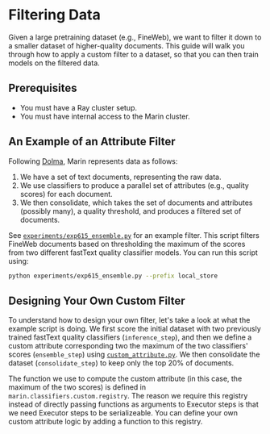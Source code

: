 # Filtering Data

Given a large pretraining dataset (e.g., FineWeb), we want to filter it down to a smaller dataset of higher-quality documents.
This guide will walk you through how to apply a custom filter to a dataset, so that you can then
train models on the filtered data.

## Prerequisites

- You must have a Ray cluster setup.
- You must have internal access to the Marin cluster.

## An Example of an Attribute Filter

Following [Dolma](https://allenai.github.io/dolma/),
Marin represents data as follows:
1. We have a set of text documents, representing the raw data.
2. We use classifiers to produce a parallel set of attributes (e.g., quality scores) for each document.
3. We then consolidate, which takes the set of documents and attributes (possibly many), a quality threshold, and produces a filtered set of documents.

See [`experiments/exp615_ensemble.py`](https://github.com/marin-community/marin/blob/main/experiments/exp615_ensemble.py) for an example filter.
This script filters FineWeb documents based on thresholding the maximum of the scores from two different fastText quality classifier models.
You can run this script using:

```bash
python experiments/exp615_ensemble.py --prefix local_store
```

## Designing Your Own Custom Filter

To understand how to design your own filter, let's take a look at what the example script is doing.
We first score the initial dataset with two previously trained fastText quality classifiers (`inference_step`), and then we define a custom attribute corresponding two the maximum of the two classifiers' scores (`ensemble_step`) using [`custom_attribute.py`](https://github.com/marin-community/marin/blob/main/marin/processing/classification/custom/custom_attribute.py).
We then consolidate the dataset (`consolidate_step`) to keep only the top 20\% of documents.

The function we use to compute the custom attribute (in this case, the maximum of the two scores) is defined in `marin.classifiers.custom.registry`. The reason we require this registry instead of directly passing functions as arguments to Executor steps is that we need Executor steps to be serializeable.
You can define your own custom attribute logic by adding a function to this registry.
